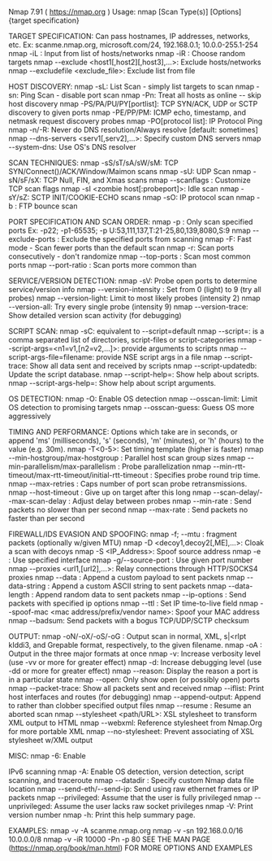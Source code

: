 Nmap 7.91 ( https://nmap.org )
Usage: nmap [Scan Type(s)] [Options] {target specification}

TARGET SPECIFICATION:
  Can pass hostnames, IP addresses, networks, etc.
  Ex: scanme.nmap.org, microsoft.com/24, 192.168.0.1; 10.0.0-255.1-254
  nmap -iL <inputfilename>: Input from list of hosts/networks
  nmap -iR <num hosts>: Choose random targets
  nmap --exclude <host1[,host2][,host3],...>: Exclude hosts/networks
  nmap --excludefile <exclude_file>: Exclude list from file
  
HOST DISCOVERY:
  nmap -sL: List Scan - simply list targets to scan
  nmap -sn: Ping Scan - disable port scan
  nmap -Pn: Treat all hosts as online -- skip host discovery
  nmap -PS/PA/PU/PY[portlist]: TCP SYN/ACK, UDP or SCTP discovery to given ports
  nmap -PE/PP/PM: ICMP echo, timestamp, and netmask request discovery probes
  nmap -PO[protocol list]: IP Protocol Ping
  nmap -n/-R: Never do DNS resolution/Always resolve [default: sometimes]
  nmap --dns-servers <serv1[,serv2],...>: Specify custom DNS servers
  nmap --system-dns: Use OS's DNS resolver
 
SCAN TECHNIQUES:
  nmap -sS/sT/sA/sW/sM: TCP SYN/Connect()/ACK/Window/Maimon scans
  nmap -sU: UDP Scan
  nmap -sN/sF/sX: TCP Null, FIN, and Xmas scans
  nmap --scanflags <flags>: Customize TCP scan flags
  nmap -sI <zombie host[:probeport]>: Idle scan
  nmap -sY/sZ: SCTP INIT/COOKIE-ECHO scans
  nmap -sO: IP protocol scan
  nmap -b <FTP relay host>: FTP bounce scan
  
PORT SPECIFICATION AND SCAN ORDER:
  nmap -p <port ranges>: Only scan specified ports
    Ex: -p22; -p1-65535; -p U:53,111,137,T:21-25,80,139,8080,S:9
  nmap --exclude-ports <port ranges>: Exclude the specified ports from scanning
  nmap -F: Fast mode - Scan fewer ports than the default scan
  nmap -r: Scan ports consecutively - don't randomize
  nmap --top-ports <number>: Scan <number> most common ports
  nmap --port-ratio <ratio>: Scan ports more common than <ratio>
  
SERVICE/VERSION DETECTION:
  nmap -sV: Probe open ports to determine service/version info
  nmap --version-intensity <level>: Set from 0 (light) to 9 (try all probes)
  nmap --version-light: Limit to most likely probes (intensity 2)
  nmap --version-all: Try every single probe (intensity 9)
  nmap --version-trace: Show detailed version scan activity (for debugging)
  
SCRIPT SCAN:
  nmap -sC: equivalent to --script=default
  nmap --script=<Lua scripts>: <Lua scripts> is a comma separated list of directories, script-files or script-categories
  nmap --script-args=<n1=v1,[n2=v2,...]>: provide arguments to scripts
  nmap --script-args-file=filename: provide NSE script args in a file
  nmap --script-trace: Show all data sent and received by scripts
  nmap --script-updatedb: Update the script database.
  nmap --script-help=<Lua scripts>: Show help about scripts.
  nmap --script-args-help=<Lua scripts>: Show help about script arguments.
  
OS DETECTION:
  nmap -O: Enable OS detection
  nmap --osscan-limit: Limit OS detection to promising targets
  nmap --osscan-guess: Guess OS more aggressively
  
TIMING AND PERFORMANCE:
  Options which take <time> are in seconds, or append 'ms' (milliseconds),
  's' (seconds), 'm' (minutes), or 'h' (hours) to the value (e.g. 30m).
  nmap -T<0-5>: Set timing template (higher is faster)
  nmap --min-hostgroup/max-hostgroup <size>: Parallel host scan group sizes
  nmap --min-parallelism/max-parallelism <numprobes>: Probe parallelization
  nmap --min-rtt-timeout/max-rtt-timeout/initial-rtt-timeout <time>: Specifies
      probe round trip time.
  nmap --max-retries <tries>: Caps number of port scan probe retransmissions.
  nmap --host-timeout <time>: Give up on target after this long
  nmap --scan-delay/--max-scan-delay <time>: Adjust delay between probes
  nmap --min-rate <number>: Send packets no slower than <number> per second
  nmap --max-rate <number>: Send packets no faster than <number> per second
  
FIREWALL/IDS EVASION AND SPOOFING:
  nmap -f; --mtu <val>: fragment packets (optionally w/given MTU)
  nmap -D <decoy1,decoy2[,ME],...>: Cloak a scan with decoys
  nmap -S <IP_Address>: Spoof source address
  nmap -e <iface>: Use specified interface
  nmap -g/--source-port <portnum>: Use given port number
  nmap --proxies <url1,[url2],...>: Relay connections through HTTP/SOCKS4 proxies
  nmap --data <hex string>: Append a custom payload to sent packets
  nmap --data-string <string>: Append a custom ASCII string to sent packets
  nmap --data-length <num>: Append random data to sent packets
  nmap --ip-options <options>: Send packets with specified ip options
  nmap --ttl <val>: Set IP time-to-live field
  nmap --spoof-mac <mac address/prefix/vendor name>: Spoof your MAC address
  nmap --badsum: Send packets with a bogus TCP/UDP/SCTP checksum
  
OUTPUT:
  nmap -oN/-oX/-oS/-oG <file>: Output scan in normal, XML, s|<rIpt kIddi3,
     and Grepable format, respectively, to the given filename.
  nmap -oA <basename>: Output in the three major formats at once
  nmap -v: Increase verbosity level (use -vv or more for greater effect)
  nmap -d: Increase debugging level (use -dd or more for greater effect)
  nmap --reason: Display the reason a port is in a particular state
  nmap --open: Only show open (or possibly open) ports
  nmap --packet-trace: Show all packets sent and received
  nmap --iflist: Print host interfaces and routes (for debugging)
  nmap --append-output: Append to rather than clobber specified output files
  nmap --resume <filename>: Resume an aborted scan
  nmap --stylesheet <path/URL>: XSL stylesheet to transform XML output to HTML
  nmap --webxml: Reference stylesheet from Nmap.Org for more portable XML
  nmap --no-stylesheet: Prevent associating of XSL stylesheet w/XML output
  
MISC:
  nmap -6: Enable

 IPv6 scanning
  nmap -A: Enable OS detection, version detection, script scanning, and traceroute
  nmap --datadir <dirname>: Specify custom Nmap data file location
  nmap --send-eth/--send-ip: Send using raw ethernet frames or IP packets
  nmap --privileged: Assume that the user is fully privileged
  nmap --unprivileged: Assume the user lacks raw socket privileges
  nmap -V: Print version number
  nmap -h: Print this help summary page.
  
EXAMPLES:
  nmap -v -A scanme.nmap.org
  nmap -v -sn 192.168.0.0/16 10.0.0.0/8
  nmap -v -iR 10000 -Pn -p 80
SEE THE MAN PAGE (https://nmap.org/book/man.html) FOR MORE OPTIONS AND EXAMPLES




